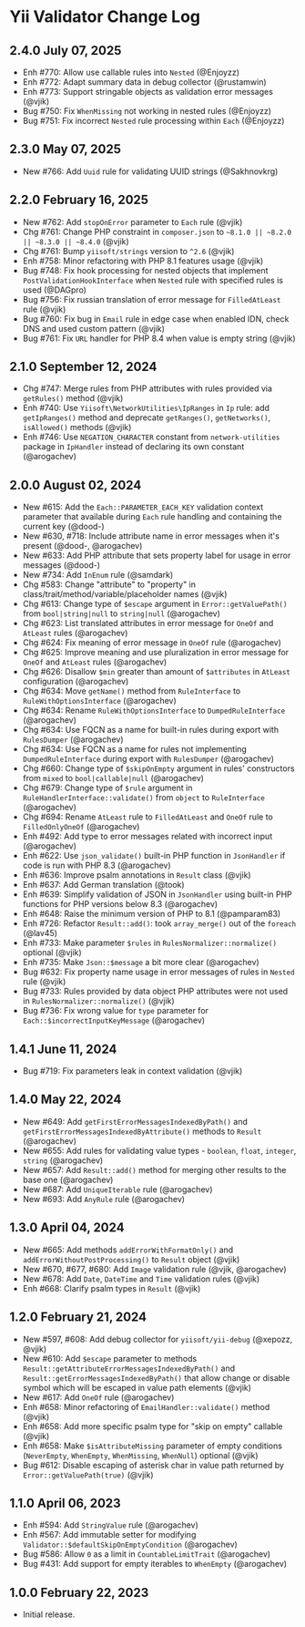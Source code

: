 # Yii Validator Change Log

## 2.4.0 July 07, 2025

- Enh #770: Allow use callable rules into `Nested` (@Enjoyzz)
- Enh #772: Adapt summary data in debug collector (@rustamwin)
- Enh #773: Support stringable objects as validation error messages (@vjik)
- Bug #750: Fix `WhenMissing` not working in nested rules (@Enjoyzz)
- Bug #751: Fix incorrect `Nested` rule processing within `Each` (@Enjoyzz)

## 2.3.0 May 07, 2025

- New #766: Add `Uuid` rule for validating UUID strings (@Sakhnovkrg)

## 2.2.0 February 16, 2025

- New #762: Add `stopOnError` parameter to `Each` rule (@vjik)
- Chg #761: Change PHP constraint in `composer.json` to `~8.1.0 || ~8.2.0 || ~8.3.0 || ~8.4.0` (@vjik)
- Chg #761: Bump `yiisoft/strings` version to `^2.6` (@vjik)
- Enh #758: Minor refactoring with PHP 8.1 features usage (@vjik)
- Bug #748: Fix hook processing for nested objects that implement `PostValidationHookInterface` when `Nested` rule with
  specified rules is used (@DAGpro)
- Bug #756: Fix russian translation of error message for `FilledAtLeast` rule (@vjik)
- Bug #760: Fix bug in `Email` rule in edge case when enabled IDN, check DNS and used custom pattern (@vjik)
- Bug #761: Fix `URL` handler for PHP 8.4 when value is empty string (@vjik)

## 2.1.0 September 12, 2024

- Chg #747: Merge rules from PHP attributes with rules provided via `getRules()` method (@vjik)
- Enh #740: Use `Yiisoft\NetworkUtilities\IpRanges` in `Ip` rule: add `getIpRanges()` method and deprecate
  `getRanges()`, `getNetworks()`, `isAllowed()` methods (@vjik)
- Enh #746: Use `NEGATION_CHARACTER` constant from `network-utilities` package in `IpHandler` instead of declaring its own 
  constant (@arogachev)

## 2.0.0 August 02, 2024

- New #615: Add the `Each::PARAMETER_EACH_KEY` validation context parameter that available during `Each` rule handling
  and containing the current key (@dood-)
- New #630, #718: Include attribute name in error messages when it's present (@dood-, @arogachev)
- New #633: Add PHP attribute that sets property label for usage in error messages (@dood-)
- New #734: Add `InEnum` rule (@samdark)
- Chg #583: Change "attribute" to "property" in class/trait/method/variable/placeholder names (@vjik)
- Chg #613: Change type of `$escape` argument in `Error::getValuePath()` from `bool|string|null` to `string|null`
  (@arogachev)
- Chg #623: List translated attributes in error message for `OneOf` and `AtLeast` rules (@arogachev)
- Chg #624: Fix meaning of error message in `OneOf` rule (@arogachev)
- Chg #625: Improve meaning and use pluralization in error message for `OneOf` and `AtLeast` rules (@arogachev)
- Chg #626: Disallow `$min` greater than amount of `$attributes` in `AtLeast` configuration (@arogachev)
- Chg #634: Move `getName()` method from `RuleInterface` to `RuleWithOptionsInterface` (@arogachev)
- Chg #634: Rename `RuleWithOptionsInterface` to `DumpedRuleInterface` (@arogachev)
- Chg #634: Use FQCN as a name for built-in rules during export with `RulesDumper` (@arogachev)
- Chg #634: Use FQCN as a name for rules not implementing `DumpedRuleInterface` during export with `RulesDumper`
  (@arogachev)
- Chg #660: Change type of `$skipOnEmpty` argument in rules' constructors from `mixed` to `bool|callable|null`
  (@arogachev)
- Chg #679: Change type of `$rule` argument in `RuleHandlerInterface::validate()` from `object` to `RuleInterface`
  (@arogachev)
- Chg #694: Rename `AtLeast` rule to `FilledAtLeast` and `OneOf` rule to `FilledOnlyOneOf` (@arogachev)
- Enh #492: Add type to error messages related with incorrect input (@arogachev)
- Enh #622: Use `json_validate()` built-in PHP function in `JsonHandler` if code is run with PHP 8.3 (@arogachev)
- Enh #636: Improve psalm annotations in `Result` class (@vjik)
- Enh #637: Add German translation (@took)
- Enh #639: Simplify validation of JSON in `JsonHandler` using built-in PHP functions for PHP versions below 8.3
  (@arogachev)
- Enh #648: Raise the minimum version of PHP to 8.1 (@pamparam83)
- Enh #726: Refactor `Result::add()`: took `array_merge()` out of the `foreach` (@lav45)
- Enh #733: Make parameter `$rules` in `RulesNormalizer::normalize()` optional (@vjik)
- Enh #735: Make `Json::$message` a bit more clear (@arogachev)
- Bug #632: Fix property name usage in error messages of rules in `Nested` rule (@vjik)
- Bug #733: Rules provided by data object PHP attributes were not used in  `RulesNormalizer::normalize()` (@vjik)
- Bug #736: Fix wrong value for `type` parameter for `Each::$incorrectInputKeyMessage` (@arogachev)

## 1.4.1 June 11, 2024

- Bug #719: Fix parameters leak in context validation (@vjik)

## 1.4.0 May 22, 2024

- New #649: Add `getFirstErrorMessagesIndexedByPath()` and `getFirstErrorMessagesIndexedByAttribute()` methods to
  `Result` (@arogachev)
- New #655: Add rules for validating value types - `boolean`, `float`, `integer`, `string` (@arogachev)
- New #657: Add `Result::add()` method for merging other results to the base one (@arogachev)
- New #687: Add `UniqueIterable` rule (@arogachev)
- New #693: Add `AnyRule` rule (@arogachev)

## 1.3.0 April 04, 2024

- New #665: Add methods `addErrorWithFormatOnly()` and `addErrorWithoutPostProcessing()` to `Result` object (@vjik)
- New #670, #677, #680: Add `Image` validation rule (@vjik, @arogachev)
- New #678: Add `Date`, `DateTime` and `Time` validation rules (@vjik)
- Enh #668: Clarify psalm types in `Result` (@vjik)

## 1.2.0 February 21, 2024

- New #597, #608: Add debug collector for `yiisoft/yii-debug` (@xepozz, @vjik)
- New #610: Add `$escape` parameter to methods `Result::getAttributeErrorMessagesIndexedByPath()` and
  `Result::getErrorMessagesIndexedByPath()` that allow change or disable symbol which will be escaped in value path
  elements (@vjik)
- New #617: Add `OneOf` rule (@arogachev)
- Enh #658: Minor refactoring of `EmailHandler::validate()` method (@vjik)
- Enh #658: Add more specific psalm type for "skip on empty" callable (@vjik)
- Enh #658: Make `$isAttributeMissing` parameter of empty conditions (`NeverEmpty`, `WhenEmpty`, `WhenMissing`,
  `WhenNull`) optional (@vjik)
- Bug #612: Disable escaping of asterisk char in value path returned by `Error::getValuePath(true)` (@vjik)

## 1.1.0 April 06, 2023

- Enh #594: Add `StringValue` rule (@arogachev)
- Enh #567: Add immutable setter for modifying `Validator::$defaultSkipOnEmptyCondition` (@arogachev)
- Bug #586: Allow `0` as a limit in `CountableLimitTrait` (@arogachev)
- Bug #431: Add support for empty iterables to `WhenEmpty` (@arogachev)

## 1.0.0 February 22, 2023

- Initial release.
